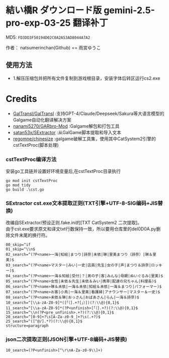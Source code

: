 # 結い橋R ダウンロード版 gemini-2.5-pro-exp-03-25 翻译补丁

MD5: `FD3DD3F50194D02C0A2A53AD8044A7A2`

作者： natsumerinchan(Github) == 雨宮ゆうこ

## 使用方法
- 1.解压压缩包并把所有文件复制到游戏根目录，安装字体后转区运行cs2.exe

# Credits

- [GalTransl/GalTransl](https://github.com/GalTransl/GalTransl.git) :支持GPT-4/Claude/Deepseek/Sakura等大语言模型的Galgame自动化翻译解决方案
- [nanami5270/GARbro-Mod](https://github.com/nanami5270/GARbro-Mod.git) :Galgame解包和打包工具
- [satan53x/SExtractor](https://github.com/satan53x/SExtractor.git) :从GalGame脚本提取和导入文本
- [regomne/chinesize](https://github.com/regomne/chinesize.git) :galgame破解工具集，使用其中CatSystem2引擎的cstTextProc(脚本处理)

### cstTextProc编译方法
安装go工具链并设置好环境变量后,在cstTextProc目录执行
```
go mod init cstTextProc
go mod tidy
go build .\cst.go
```

### SExtractor cst.exe文本提取正则(TXT引擎+UTF-8-SIG编码+JIS替换)
改编自SExtractor/预设正则.fake.ini的[TXT CatSystem2 二次提取]。<br>
由于cst.exe要求原文和译文txt行数保持一致，所以要用仓库里的del0D0A.py删除文件末尾的换行符。
```
00_skip=^if
01_skip=^\\n$
02_search=^(?P<name>一海|知絵|まつり|詩奈|未依|琳|里美まつり（詩奈）|琳＆里美)$
03_search=^(?P<name>マスター|みい|一史|店員|先生|女の子|声|まつり＆詩奈|ロッキー)$
04_search=^(?P<name>一海＆知絵|受付|？|男の子|客|みんな|母親|ぬいぐるみ|里美)$
05_search=^(?P<name>女性|未依＆先生|未依＆みい|携帯|配達の兄ちゃん|料理長)$
06_search=^(?P<name>琳＆未依|一海＆未依|知絵＆未依|一海＆まつり|パフォーマー)$
07_search=^(?P<name>お客|小鳥|一海＆里美|看護婦|アナウンサー|マスター＆一史)$
08_search=^(?P<name>未依＆琳|おっさん|おばあさん|らん|一海＆詩奈)$
10_search=^[\\a-zA-Z0-9]*([「（].+?[」）])(?:\\@){0,1}$
11_search=^[\\a-zA-Z0-9]*(?P<unfinish>[「（].+?)(?:\\@){0,1}$
15_search=^\\n(?P<pre_unfinish>.+?)(?:\\@){0,1}$
20_search=^[0-9]+?\s[A-Za-z0-9_]+?\s(.+?)$
25_search=^([^@/].*?)(?:\\@){0,1}$
structure=paragraph
```

### json二次提取正则(JSON引擎+UTF-8编码+JIS替换)
```
10_search=(?P<unfinish>[^\r\nA-Za-z0-9\\]+)
```
